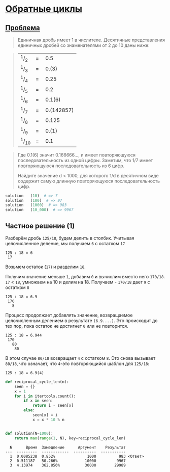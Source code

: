 # [Обратные циклы](TODO)

## [Проблема](https://euler.jakumo.org/problems/view/26.html)

> Единичная дробь имеет 1 в числителе. 
>Десятичные представления единичных дробей со знаменателями от 2 до 10 даны ниже:
>

<blockquote>
<table><tbody><tr><td><sup>1</sup>/<sub>2</sub></td><td>=&nbsp;</td><td>0.5</td>
</tr><tr><td><sup>1</sup>/<sub>3</sub></td><td>=&nbsp;</td><td>0.(3)</td>
</tr><tr><td><sup>1</sup>/<sub>4</sub></td><td>=&nbsp;</td><td>0.25</td>
</tr><tr><td><sup>1</sup>/<sub>5</sub></td><td>=&nbsp;</td><td>0.2</td>
</tr><tr><td><sup>1</sup>/<sub>6</sub></td><td>=&nbsp;</td><td>0.1(6)</td>
</tr><tr><td><sup>1</sup>/<sub>7</sub></td><td>=&nbsp;</td><td>0.(142857)</td>
</tr><tr><td><sup>1</sup>/<sub>8</sub></td><td>=&nbsp;</td><td>0.125</td>
</tr><tr><td><sup>1</sup>/<sub>9</sub></td><td>=&nbsp;</td><td>0.(1)</td>
</tr><tr><td><sup>1</sup>/<sub>10</sub></td><td>=&nbsp;</td><td>0.1</td>
</tr></tbody></table></blockquote>

>Где 0.1(6) значит 0.166666..., и имеет повторяющуюся последовательность из одной цифры. Заметим, что 1/7 имеет повторяющуюся последовательность из 6 цифр.
>
>Найдите значение d < 1000, для которого 1/d в десятичном виде содержит самую длинную повторяющуюся последовательность цифр.

``` python
solution   (10)  # => 7
solution   (100)  # => 97
solution   (1000)  # => 983
solution   (10_000)  # => 9967
```

## Частное решение (1)

Разберём дробь `125/18`, будем делить в столбик.
 Учитывая целочисленное деление, мы получаем `6` с остатком `17`
```code
125 : 18 = 6
 17
```

Возьмем остаток (`17`) и разделим  `18`. 

Получим значение меньше `1`, добавим `0` и вычислим вместо него `170/18`.
`17` < `18`, умножаем на 10 и делим на 18.
Получаем - `170/18` дает `9` с остатком `8`
```code
125 : 18 = 6.9
 170
   8
```
Процесс продолжает добавлять значение, возвращаемое целочисленным делением в результате `(6.9....)`.
Это происходит до тех пор, пока остаток не достигнет `0` или не повторится.

```code
125 : 18 = 6.944
 170
   80
    80
```
В этом случае `80/18` возвращает `4` с остатком `8`. Это снова вызывает `80/18`, что означает, что `4`-это повторяющийся шаблон для `125/18`:

```code
125 : 18 = 6.9(4)
```

```python
def reciprocal_cycle_len(n):
    seen = {}
    x = 1
    for i in itertools.count():
        if x in seen:
            return i - seen[x]
        else:
            seen[x] = i
            x = x * 10 % n


def solution(N=1000):
    return max(range(1, N), key=reciprocal_cycle_len)
```
```text
  №      Время  Замедление      Аргумент    Результат
---  ---------  ------------  ----------  -----------
  1  0.0085238  0.852%              1000          983 <Ответ>
  2  0.511187   50.266%            10000         9967
  3  4.13974    362.856%           30000        29989
```